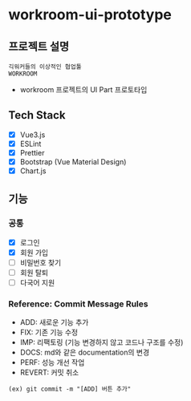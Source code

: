 # workroom-ui-prototype

## 프로젝트 설명

```
긱워커들의 이상적인 협업툴
WORKROOM
```
- workroom 프로젝트의 UI Part 프로토타입

## Tech Stack

- [x] Vue3.js
- [x] ESLint
- [x] Prettier
- [x] Bootstrap (Vue Material Design)
- [x] Chart.js

## 기능

### 공통

- [x] 로그인
- [x] 회원 가입
- [ ] 비밀번호 찾기
- [ ] 회원 탈퇴
- [ ] 다국어 지원

### Reference: Commit Message Rules

- ADD: 새로운 기능 추가
- FIX: 기존 기능 수정
- IMP: 리팩토링 (기능 변경하지 않고 코드나 구조를 수정)
- DOCS: md와 같은 documentation의 변경
- PERF: 성능 개선 작업
- REVERT: 커밋 취소

```
(ex) git commit -m "[ADD] 버튼 추가"
```

